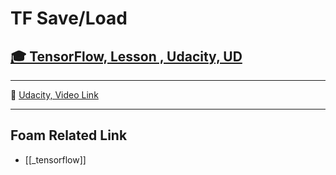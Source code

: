 # TF Save/Load

## [🎓 TensorFlow, Lesson , Udacity, UD]()

---

🎥 [Udacity, Video Link]()

---

## Foam Related Link

- [[_tensorflow]]
